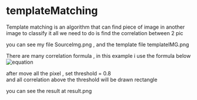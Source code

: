 # templateMatching
Template matching is an algorithm that can find piece of image in another image to classify it
all we need to do is find the correlation between 2 pic

you can see my file SourceImg.png , 
and the template file templateIMG.png

There are many correlation formula , in this example i use the formula below<br>
![equation](https://latex.codecogs.com/gif.latex?\frac{\sum&space;xy}{\sqrt{x^{2}}\sqrt{y^2}})

after move all the pixel , set threshold = 0.8<br>
and all correlation above the threshold will be drawn rectangle <br>

you can see the result at result.png
